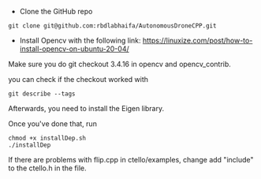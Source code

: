 * Clone the GitHub repo
```
git clone git@github.com:rbdlabhaifa/AutonomousDroneCPP.git
```
* Install Opencv with the following link: https://linuxize.com/post/how-to-install-opencv-on-ubuntu-20-04/

Make sure you do git checkout 3.4.16 in opencv and opencv_contrib.

you can check if the checkout worked with 

```
git describe --tags
```

Afterwards, you need to install the Eigen library.

Once you've done that, run
```
chmod +x installDep.sh
./installDep
```
 If there are problems with flip.cpp in ctello/examples, change add "include" to the ctello.h in the file.

